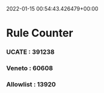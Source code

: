 2022-01-15 00:54:43.426479+00:00
# Rule Counter 
 ### UCATE : 391238

 ### Veneto : 60608

 ### Allowlist : 13920